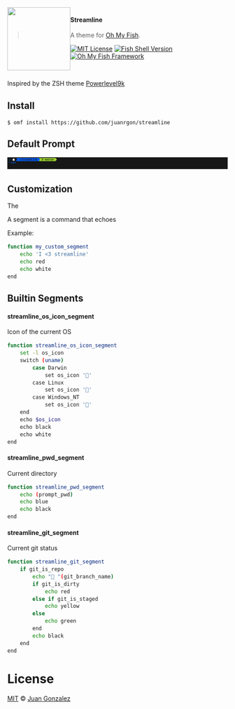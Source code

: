 <img src="https://cdn.rawgit.com/oh-my-fish/oh-my-fish/e4f1c2e0219a17e2c748b824004c8d0b38055c16/docs/logo.svg" align="left" width="144px" height="144px"/>

#### Streamline
> A theme for [Oh My Fish][omf-link].

[![MIT License](https://img.shields.io/badge/license-MIT-007EC7.svg?style=flat-square)](/LICENSE)
[![Fish Shell Version](https://img.shields.io/badge/fish-v2.2.0-007EC7.svg?style=flat-square)](https://fishshell.com)
[![Oh My Fish Framework](https://img.shields.io/badge/Oh%20My%20Fish-Framework-007EC7.svg?style=flat-square)](https://www.github.com/oh-my-fish/oh-my-fish)

<br/>

Inspired by the ZSH theme [Powerlevel9k](https://github.com/bhilburn/powerlevel9k)

## Install

```fish
$ omf install https://github.com/juanrgon/streamline
```


## Default Prompt

<p align="center">
<img src="screenshot.png">
</p>


## Customization

The

A segment is a command that echoes

Example:

```sh
function my_custom_segment
    echo 'I <3 streamline'
    echo red
    echo white
end
```


## Builtin Segments

#### streamline_os_icon_segment

Icon of the current OS

```sh
function streamline_os_icon_segment
    set -l os_icon
    switch (uname)
        case Darwin
            set os_icon ''
        case Linux
            set os_icon ''
        case Windows_NT
            set os_icon ''
    end
    echo $os_icon
    echo black
    echo white
end
```

#### streamline_pwd_segment

Current directory

```sh
function streamline_pwd_segment
    echo (prompt_pwd)
    echo blue
    echo black
end
```
#### streamline_git_segment

Current git status

```sh
function streamline_git_segment
    if git_is_repo
        echo " "(git_branch_name)
        if git_is_dirty
            echo red
        else if git_is_staged
            echo yellow
        else
            echo green
        end
        echo black
    end
end
```

# License

[MIT][mit] © [Juan Gonzalez][author]


[mit]:            https://opensource.org/licenses/MIT
[author]:         https://github.com/{{USER}}
[omf-link]:       https://www.github.com/oh-my-fish/oh-my-fish

[license-badge]:  https://img.shields.io/badge/license-MIT-007EC7.svg?style=flat-square
